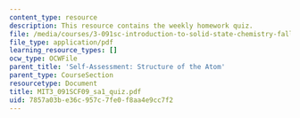 ```yaml
---
content_type: resource
description: This resource contains the weekly homework quiz.
file: /media/courses/3-091sc-introduction-to-solid-state-chemistry-fall-2010/7857a03be36c957c7fe0f8aa4e9cc7f2_MIT3_091SCF09_sa1_quiz.pdf
file_type: application/pdf
learning_resource_types: []
ocw_type: OCWFile
parent_title: 'Self-Assessment: Structure of the Atom'
parent_type: CourseSection
resourcetype: Document
title: MIT3_091SCF09_sa1_quiz.pdf
uid: 7857a03b-e36c-957c-7fe0-f8aa4e9cc7f2
---
```

